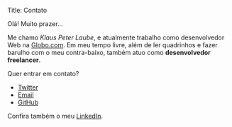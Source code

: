 Title: Contato

Olá! Muito prazer...

Me chamo *Klaus Peter Laube*, e atualmente trabalho como
desenvolvedor Web na [Globo.com][]. Em meu tempo livre,
além de ler quadrinhos e fazer barulho com o meu contra-baixo,
também atuo como **desenvolvedor freelancer**.

Quer entrar em contato?

* [Twitter][]
* [Email][]
* [GitHub][]

Confira também o meu [LinkedIn][].

  [Globo.com]: http://www.globo.com
    "Absolutamente tudo sobre esportes, notícias e entretenimento"
  [Email]: mailto:kplaube(at)gmail(dot)com
    "Send-me an e-mail"
  [Twitter]: http://twitter.com/kplaube
    "Follow me on Twitter"
  [GitHub]: https://github.com/kplaube
    "Let's code together on GitHub"
  [LinkedIn]: http://www.linkedin.com/in/klauslaube
    "My LinkedIn profile"
